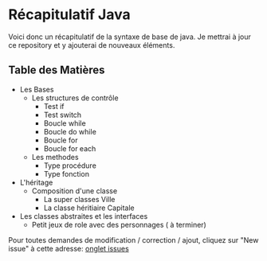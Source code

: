 # Récapitulatif Java

Voici donc un récapitulatif de la syntaxe de base de java.
Je mettrai à jour ce repository et y ajouterai de nouveaux éléments.

## Table des Matières

* Les Bases
	* Les structures de contrôle
		* Test if
		* Test switch
		* Boucle while
		* Boucle do while
		* Boucle for
		* Boucle for each
	* Les methodes
		* Type procédure
		* Type fonction
* L'héritage
	* Composition d'une classe
		* La super classes Ville
		* La classe héritiaire Capitale
* Les classes abstraites et les interfaces
	* Petit jeux de role avec des personnages ( à terminer)

Pour toutes demandes de modification / correction / ajout, cliquez sur "New issue" à cette adresse:
[onglet issues](https://github.com/Reyoth/RecapJava/issues) 
